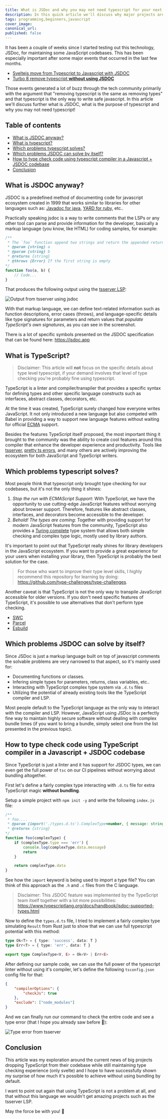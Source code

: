 ```yaml
---
title: What is JSDoc and why you may not need typescript for your next project?
description: In this quick article we'll discuss why major projects are dropping typescript in favor of javascript without bundling and how to use JSDOC for full type checking + integration with typescript via .d.ts files.
tags: programming,beginners,javascript
cover_image: 
canonical_url: 
published: false
---
```


It has been a couple of weeks since I started testing out this technology, JSDoc, for maintaining some JavaScript codebases. This has been especially important after some major events that occurred in the last few months.

- [Sveltejs move from Typescript to Javascript with JSDOC](https://devclass.com/2023/05/11/typescript-is-not-worth-it-for-developing-libraries-says-svelte-author-as-team-switches-to-javascript-and-jsdoc/)
- [Turbo 8 remove typescript **without using JSDOC**](https://github.com/hotwired/turbo/pull/971)

Those events generated a lot of buzz through the tech community primarily with the argument that "removing typescript  is the same as removing types" and that typescript is the only way to write safe javascript. In this article we'll discuss further what is JSDOC, what is the purpose of typescript and why you may not need typescript!

## Table of contents

- [What is JSDOC anyway?](#what-is-jsdoc-anyway?)
- [What is typescript?](#what-is-typescript?)
- [Which problems typescript solves?](which-problems-typescript-solves?)
- [Which problems JSDOC can solve by itself?](#which-problems-jsdoc-can-solve-by-itself?)
- [How to type check code using typescript compiler in a Javascript + JSDOC codebase](#how-to-type-check-code-using-typescript-compiler-in-a-javascript-+-jsdoc-codebase)
- [Conclusion](#conclusion)

## What is JSDOC anyway?

JSDOC is a predefined method of documenting code for javascript ecosystem created in 1999 that works similar to libraries for other languages such as: [Javadoc for java](https://docs.oracle.com/javase/8/docs/technotes/tools/windows/javadoc.html), [YARD for ruby](https://yardoc.org), etc..

Practically speaking jsdoc is a way to write comments that the LSPs or any other tool can parse and provide information for the developer, basically a markup language (you know, like HTML) for coding samples, for example:

```javascript
/**
 * The `foo` function append two strings and return the appended return.
 * @param {string} a
 * @param {string} b
 * @returns {string}
 * @throws {Error} If the first string is empty
*/
function foo(a, b) {
    // Code...
}
```

That produces the following output using the [tsserver LSP](https://github.com/typescript-language-server/typescript-language-server):

![Output from tsserver using jsdoc](https://github.com/cherryramatisdev/public_zet/assets/86631177/28e65363-5b96-44f2-90cd-26e90bc79bb0)

With that markup language, we can define text-related information such as function descriptions, error cases (throws), and language-specific details like type signatures for parameters and return values that *populate TypeScript's own signatures*, as you can see in the screenshot.

There is a lot of specific symbols presented on the JSDOC specification that can be found here: https://jsdoc.app

## What is TypeScript?

> Disclaimer: This article will **not** focus on the specific details about type level typescript, if your demand involves that level of type checking you're probably fine using typescript.

TypeScript is a linter and compiler/transpiler that provides a specific syntax for defining types and other specific language constructs such as interfaces, abstract classes, decorators, etc.

At the time it was created, TypeScript surely changed how everyone writes JavaScript. It not only introduced a new language but also competed with Babel in providing a way to support new language features without waiting for official [ECMA](https://en.wikipedia.org/wiki/ECMAScript) support.

Besides the features TypeScript itself proposed, the most important thing it brought to the community was the ability to create cool features around this compiler that enhance the developer experience and productivity. Tools like [tsserver](https://github.com/typescript-language-server/typescript-language-server), [pretty ts errors](https://github.com/yoavbls/pretty-ts-errors), and many others are actively improving the ecosystem for both JavaScript and TypeScript writers.

## Which problems typescript solves?

Most people think that typescript only brought type checking for our codebases, but it's not the only thing it shines:

1. *Stop the run with ECMAScript Support*: With TypeScript, we have the opportunity to use cutting-edge JavaScript features without worrying about browser support. Therefore, features like abstract classes, interfaces, and decorators become accessible to the developer.
2. *Behold! The types are coming*: Together with providing support for modern JavaScript features from the community, TypeScript also provides a [Turing complete](https://en.wikipedia.org/wiki/Turing_completeness) type system that allows both simple checking and complex type logic, mostly used by library authors.

It's important to point out that TypeScript really shines for library developers in the JavaScript ecosystem. If you want to provide a great experience for your users when installing your library, then TypeScript is probably the best solution for the case.

> For those who want to improve their type level skills, I highly recommend this repository for learning by doing: https://github.com/type-challenges/type-challenges.

Another caveat is that TypeScript is not the only way to transpile JavaScript accessible for older versions. If you don't need specific features of TypeScript, it's possible to use alternatives that don't perform type checking.

- [SWC](https://swc.rs)
- [Parcel](https://parceljs.org)
- [Esbuild](https://esbuild.github.io)

## Which problems JSDOC can solve by itself?

Since JSDoc is just a markup language built on top of javascript comments the solvable problems are very narrowed to that aspect, so it's mainly used for:

- Documenting functions or classes.
- Infering simple types for parameters, returns, class variables, etc..
- Interacting with TypeScript complex type system via `.d.ts` files
- Utilizing the potential of already existing tools like the TypeScript compiler and LSP.

Most people default to the TypeScript language as the only way to interact with the compiler and LSP. However, JavaScript using JSDoc is a perfectly fine way to maintain highly secure software without dealing with complex bundle times (if you want to bring a bundle, simply select one from the list presented in the previous topic).

## How to type check code using TypeScript compiler in a Javascript + JSDOC codebase

Since TypeScript is just a linter and it has support for JSDOC types, we can even get the full power of `tsc` on our CI pipelines without worrying about bundling altogether.

First let's define a fairly complex type interacting with `.d.ts` file for extra TypeScript magic **without bundling**.

Setup a simple project with `npm init -y` and write the following `index.js` file:

```javascript
/**
 * foo....
 * @param {import('./types.d.ts').ComplexType<number, { message: string }>} complexType
 * @returns {string}
*/
function foo(complexType) {
    if (complexType.type === 'err') {
        console.log(complexType.data.message)
        return
    }

    return complexType.data
}
```

See how the `import` keyword is being used to import a type file? You can think of this approach as the `.h` and `.c` files from the C language.

> Disclaimer: This JSDOC feature was implemented by the TypeScript team itself together with a lot more possibilities: https://www.typescriptlang.org/docs/handbook/jsdoc-supported-types.html

Now to define the `types.d.ts` file, I tried to implement a fairly complex type simulating `Result` from Rust just to show that we can use full typescript potential with this method:

```typescript
type Ok<T> = { type: 'success', data: T }
type Err<T> = { type: 'err', data: T }

export type ComplexType<V, E> = Ok<V> | Err<E>
```

After defining our sample code, we can use the full power of the typescript linter without using it's compiler, let's define the following `tsconfig.json` config file for that:

```json
{
    "compilerOptions": {
        "checkJs": true
    },
    "exclude": ["node_modules"]
}
```

And we can finally run our command to check the entire code and see a type error (that I hope you already saw before 👀):

![Type error from tsserver](https://github.com/cherryramatisdev/public_zet/assets/86631177/b4dc659a-cd2c-4b61-9b4e-c6829f697633)

## Conclusion

This article was my exploration around the current news of big projects dropping TypeScript from their codebase while still maintaining type checking experience (only svelte) and I hope to have successfully shown my surprise of how much it's possible to achieve without using bundling by default.

I want to point out again that using TypeScript is not a problem at all, and that without this language we wouldn't get amazing projects such as the tsserver LSP.

May the force be with you! 🍒
